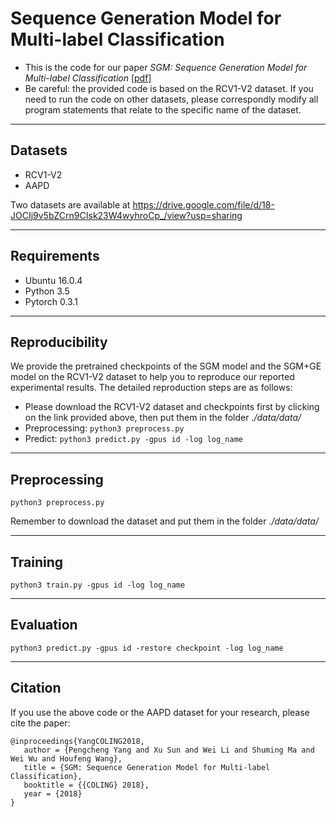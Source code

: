 # Sequence Generation Model for Multi-label Classification
- This is the code for our paper *SGM: Sequence Generation Model for Multi-label Classification* [[pdf]](https://arxiv.org/abs/1806.04822)
- Be careful: the provided code is based on the RCV1-V2 dataset. If you need to run the code on other datasets, please correspondly modify all program statements that relate to the specific name of the dataset.

***********************************************************

## Datasets
* RCV1-V2
* AAPD

Two datasets are available at https://drive.google.com/file/d/18-JOCIj9v5bZCrn9CIsk23W4wyhroCp_/view?usp=sharing

***************************************************************

## Requirements
* Ubuntu 16.0.4
* Python 3.5
* Pytorch 0.3.1

***************************************************************

## Reproducibility
We provide the pretrained checkpoints of the SGM model and the SGM+GE model on the RCV1-V2 dataset to help you to reproduce our reported experimental results. The detailed reproduction steps are as follows:

- Please download the RCV1-V2 dataset and checkpoints first by clicking on the link provided above, then put them in the folder *./data/data/*
- Preprocessing: ```python3 preprocess.py ```
- Predict: ```python3 predict.py -gpus id -log log_name```

***************************************************************

## Preprocessing
```
python3 preprocess.py 
```
Remember to download the dataset and put them in the folder *./data/data/*

***************************************************************

## Training
```
python3 train.py -gpus id -log log_name
```

****************************************************************

## Evaluation
```
python3 predict.py -gpus id -restore checkpoint -log log_name
```

*******************************************************************

## Citation
If you use the above code or the AAPD dataset for your research, please cite the paper:

```
@inproceedings{YangCOLING2018,
   author = {Pengcheng Yang and Xu Sun and Wei Li and Shuming Ma and Wei Wu and Houfeng Wang},
   title = {SGM: Sequence Generation Model for Multi-label Classification},
   booktitle = {{COLING} 2018},
   year = {2018}
}
```
